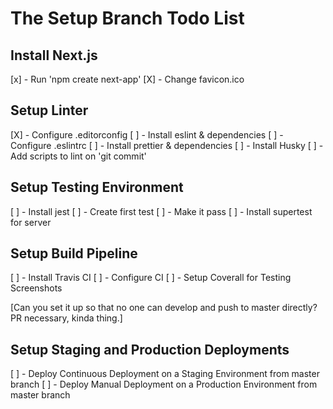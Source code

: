 # The Setup Branch Todo List

## Install Next.js

[x] - Run 'npm create next-app'
[X] - Change favicon.ico

## Setup Linter

[X] - Configure .editorconfig
[ ] - Install eslint & dependencies
[ ] - Configure .eslintrc
[ ] - Install prettier & dependencies
[ ] - Install Husky
[ ] - Add scripts to lint on 'git commit'

## Setup Testing Environment

[ ] - Install jest
[ ] - Create first test
[ ] - Make it pass
[ ] - Install supertest for server

## Setup Build Pipeline

[ ] - Install Travis CI
[ ] - Configure CI
[ ] - Setup Coverall for Testing Screenshots

[Can you set it up so that no one can develop and push to master directly? PR necessary, kinda thing.]

## Setup Staging and Production Deployments

[ ] - Deploy Continuous Deployment on a Staging Environment from master branch
[ ] - Deploy Manual Deployment on a Production Environment from master branch
